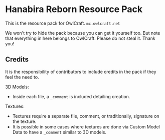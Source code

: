 # Hanabira Reborn Resource Pack

This is the resource pack for OwlCraft.
`mc.owlcraft.net`

We won't try to hide the pack because you can get it yourself too.
But note that everything in here belongs to OwlCraft. Please do not steal it.
Thank you!

## Credits

It is the responsibility of contributors to include credits in the pack if they feel the need to.

3D Models:
- Inside each file, a `_comment` is included detailing creation.

Textures:
- Textures require a separate file, comment, or traditionally, signature on the texture.
- It is possible in some cases where textures are done via Custom Model Data to have a `_comment` similar to 3D models.
